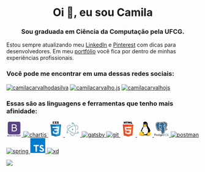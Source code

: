 

<h1 align="center">Oi 👋, eu sou Camila</h1>
<h3 align="center">Sou graduada em Ciência da Computação pela UFCG.</h3> Estou sempre atualizando meu <a href="https://linkedin.com/in/camilacarvalhodasilva">LinkedIn</a> e <a href="https://br.pinterest.com/camilacarvalhojs">Pinterest</a> com dicas para desenvolvedores.
Em meu <a href="https://camilacarvalho.github.io/">portfólio</a> você fica por dentro de minhas experiências profissionais.

<h3 align="left">Você pode me encontrar em uma dessas redes sociais:</h3>
<p align="left">
<a href="https://linkedin.com/in/camilacarvalhodasilva" target="blank"><img align="center" src="https://img.shields.io/badge/LinkedIn-0077B5?style=for-the-badge&logo=linkedin&logoColor=white" alt="camilacarvalhodasilva" /></a>
<a href="https://instagram.com/camilacarvalho.js" target="blank"><img align="center" src="https://img.shields.io/badge/Instagram-E4405F?style=for-the-badge&logo=instagram&logoColor=white" alt="camilacarvalho.js"/></a> <a href="https://br.pinterest.com/camilacarvalhojs" target="blank"><img align="center" src="https://img.shields.io/badge/Pinterest-%23E60023.svg?&style=for-the-badge&logo=Pinterest&logoColor=white" alt="camilacarvalhojs"/></a>
</p>

<h3 align="left">Essas são as linguagens e ferramentas que tenho mais afinidade:</h3>
<p align="left"> <a href="https://getbootstrap.com" target="_blank"> <img src="https://raw.githubusercontent.com/devicons/devicon/master/icons/bootstrap/bootstrap-plain-wordmark.svg" alt="bootstrap" width="40" height="40"/> </a> <a href="https://www.chartjs.org" target="_blank"> <img src="https://www.chartjs.org/media/logo-title.svg" alt="chartjs" width="40" height="40"/> </a> <a href="https://www.w3schools.com/css/" target="_blank"> <img src="https://raw.githubusercontent.com/devicons/devicon/master/icons/css3/css3-original-wordmark.svg" alt="css3" width="40" height="40"/> </a> <a href="https://www.electronjs.org" target="_blank"> <img src="https://raw.githubusercontent.com/devicons/devicon/master/icons/electron/electron-original.svg" alt="electron" width="40" height="40"/> </a> <a href="https://www.gatsbyjs.com/" target="_blank"> <img src="https://www.vectorlogo.zone/logos/gatsbyjs/gatsbyjs-icon.svg" alt="gatsby" width="40" height="40"/> </a> <a href="https://git-scm.com/" target="_blank"> <img src="https://www.vectorlogo.zone/logos/git-scm/git-scm-icon.svg" alt="git" width="40" height="40"/> </a> <a href="https://www.w3.org/html/" target="_blank"> <img src="https://raw.githubusercontent.com/devicons/devicon/master/icons/html5/html5-original-wordmark.svg" alt="html5" width="40" height="40"/> </a> <a href="https://www.linux.org/" target="_blank"> <img src="https://raw.githubusercontent.com/devicons/devicon/master/icons/linux/linux-original.svg" alt="linux" width="40" height="40"/> </a> <a href="https://www.postgresql.org" target="_blank"> <img src="https://raw.githubusercontent.com/devicons/devicon/master/icons/postgresql/postgresql-original-wordmark.svg" alt="postgresql" width="40" height="40"/> </a> <a href="https://postman.com" target="_blank"> <img src="https://www.vectorlogo.zone/logos/getpostman/getpostman-icon.svg" alt="postman" width="40" height="40"/> </a> <a href="https://spring.io/" target="_blank"> <img src="https://www.vectorlogo.zone/logos/springio/springio-icon.svg" alt="spring" width="40" height="40"/> </a> <a href="https://www.typescriptlang.org/" target="_blank"> <img src="https://raw.githubusercontent.com/devicons/devicon/master/icons/typescript/typescript-original.svg" alt="typescript" width="40" height="40"/> </a> <a href="https://www.adobe.com/products/xd.html" target="_blank"> <img src="https://cdn.worldvectorlogo.com/logos/adobe-xd.svg" alt="xd" width="40" height="40"/> </a> </p>

<img src="https://i.pinimg.com/originals/5c/ae/6a/5cae6a9a20f1e603e77aacbee0b46028.jpg"/>

